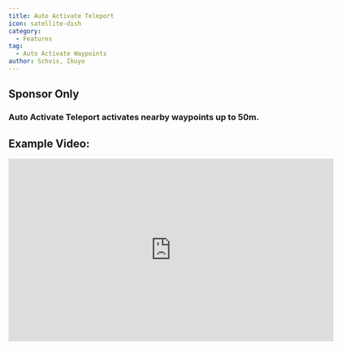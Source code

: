 ```yaml
---
title: Auto Activate Teleport
icon: satellite-dish
category:
  - Features
tag:
  - Auto Activate Waypoints
author: Schvis, Ikuyo
---
```


## Sponsor Only
### Auto Activate Teleport activates nearby waypoints up to 50m.

## Example Video:

<iframe width="640" height="360" src="https://www.youtube.com/embed/qstBErr9mJ0?list=PL5eI1Tb64p56g27qfYk7VuFTz4FK6YrKa" title="Korepi - AutoActivateTP (Sponsor)" frameborder="0" allow="accelerometer; autoplay; clipboard-write; encrypted-media; gyroscope; picture-in-picture; web-share" allowfullscreen></iframe>
